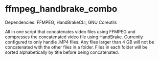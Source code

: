 # ffmpeg_handbrake_combo

Dependencies: FFMPEG, HandBrakeCLI, GNU Coreutils


All in one script that concatenates video files using FFMPEG and compresses the concatenated video file using HandBrake. Currently configured to only handle .MP4 files. Any files larger than 4 GB will not be concatenated with the other files in a folder. Files in each folder will be sorted alphabetically by title before being concatenated.
